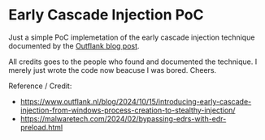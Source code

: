 # Early Cascade Injection PoC 

Just a simple PoC implemetation of the early cascade injection technique documented by the [Outflank blog post](https://www.outflank.nl/blog/2024/10/15/introducing-early-cascade-injection-from-windows-process-creation-to-stealthy-injection/).

All credits goes to the people who found and documented the technique. I merely just wrote the code now beacuse I was bored. Cheers.

Reference / Credit: 
 - https://www.outflank.nl/blog/2024/10/15/introducing-early-cascade-injection-from-windows-process-creation-to-stealthy-injection/
 - https://malwaretech.com/2024/02/bypassing-edrs-with-edr-preload.html